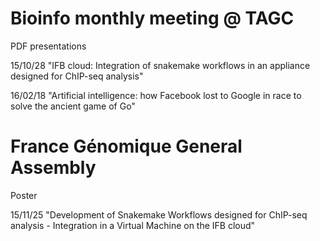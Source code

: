 # Bioinfo monthly meeting @ TAGC

PDF presentations 

15/10/28
"IFB cloud: Integration of snakemake workflows in an appliance designed for ChIP-seq analysis"

16/02/18
"Artificial intelligence: how Facebook lost to Google in race to solve the ancient game of Go"

# France Génomique General Assembly

Poster

15/11/25
"Development of Snakemake Workflows designed for ChIP-seq analysis - Integration in a Virtual Machine on the IFB cloud"
